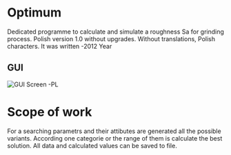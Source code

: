 # Optimum

Dedicated programme to calculate and simulate a roughness Sa for grinding process.
Polish version 1.0 without upgrades.
Without translations, Polish characters.
It was written -2012 Year

## GUI

![GUI Screen -PL](https://user-images.githubusercontent.com/94799210/144134103-696a6ad8-cb3d-40af-93d0-95e707d4ba02.JPG)

# Scope of work

For a searching parametrs and their attibutes are generated all the  possible variants. 
According one categorie or the range of them is calculate the best solution.
All data and calculated values can be saved to file.



